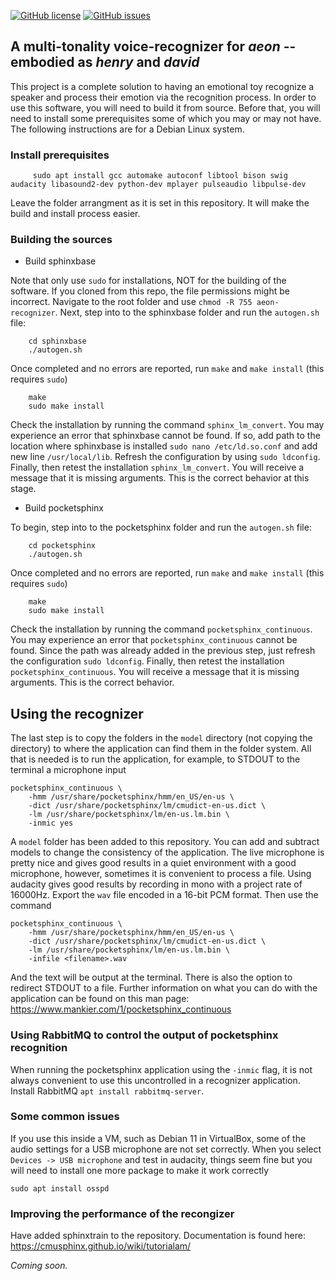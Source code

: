 [![GitHub license](https://img.shields.io/github/license/cartheur/aeon-recognizer)](https://github.com/cartheur/aeon-recognizer/blob/main/LICENSE)
[![GitHub issues](https://img.shields.io/github/issues/cartheur/voice-recognizer)](https://github.com/cartheur/voice-recognizer/issues)

## A multi-tonality voice-recognizer for _aeon_ -- embodied as _henry_ and _david_

This project is a complete solution to having an emotional toy recognize a speaker and process their emotion via the recognition process. In order to use this software, you will need to build it from source. Before that, you will need to install some prerequisites some of which you may or may not have. The following instructions are for a Debian Linux system.

### Install prerequisites

```
     sudo apt install gcc automake autoconf libtool bison swig audacity libasound2-dev python-dev mplayer pulseaudio libpulse-dev
```
Leave the folder arrangment as it is set in this repository. It will make the build and install process easier.

### Building the sources

* Build sphinxbase

Note that only use `sudo` for installations, NOT for the building of the software. If you cloned from this repo, the file permissions might be incorrect. Navigate to the root folder and use `chmod -R 755 aeon-recognizer`. Next, step into to the sphinxbase folder and run the `autogen.sh` file:
		
```
    cd sphinxbase
    ./autogen.sh
```
Once completed and no errors are reported, run `make` and `make install` (this requires `sudo`)

```
    make
    sudo make install
```	
Check the installation by running the command `sphinx_lm_convert`. You may experience an error that sphinxbase cannot be found. If so, add path to the location where sphinxbase is installed `sudo nano /etc/ld.so.conf` and add new line `/usr/local/lib`. Refresh the configuration by using `sudo ldconfig`. Finally, then retest the installation `sphinx_lm_convert`. You will receive a message that it is missing arguments. This is the correct behavior at this stage.

* Build pocketsphinx

To begin, step into to the pocketsphinx folder and run the `autogen.sh` file:
		
```
    cd pocketsphinx
    ./autogen.sh
```
Once completed and no errors are reported, run `make` and `make install` (this requires `sudo`)

```
    make
    sudo make install
```	
Check the installation by running the command `pocketsphinx_continuous`. You may experience an error that `pocketsphinx_continuous` cannot be found. Since the path was already added in the previous step, just refresh the configuration `sudo ldconfig`. Finally, then retest the installation `pocketsphinx_continuous`. You will receive a message that it is missing arguments. This is the correct behavior.

## Using the recognizer

The last step is to copy the folders in the `model` directory (not copying the directory) to where the application can find them in the folder system. All that is needed is to run the application, for example, to STDOUT to the terminal a microphone input

```
pocketsphinx_continuous \
    -hmm /usr/share/pocketsphinx/hmm/en_US/en-us \
    -dict /usr/share/pocketsphinx/lm/cmudict-en-us.dict \
    -lm /usr/share/pocketsphinx/lm/en-us.lm.bin \
    -inmic yes
```
A `model` folder has been added to this repository. You can add and subtract models to change the consistency of the application. The live microphone is pretty nice and gives good results in a quiet environment with a good microphone, however, sometimes it is convenient to process a file. Using audacity gives good results by recording in mono with a project rate of 16000Hz. Export the `wav` file encoded in a 16-bit PCM format. Then use the command

```
pocketsphinx_continuous \
    -hmm /usr/share/pocketsphinx/hmm/en_US/en-us \
    -dict /usr/share/pocketsphinx/lm/cmudict-en-us.dict \
    -lm /usr/share/pocketsphinx/lm/en-us.lm.bin \
    -infile <filename>.wav
```

And the text will be output at the terminal. There is also the option to redirect STDOUT to a file. Further information on what you can do with the application can be found on this man page: https://www.mankier.com/1/pocketsphinx_continuous
	
### Using RabbitMQ to control the output of pocketsphinx recognition
	
When running the pocketsphinx application using the `-inmic` flag, it is not always convenient to use this uncontrolled in a recognizer application. Install RabbitMQ `apt install rabbitmq-server`.

### Some common issues

If you use this inside a VM, such as Debian 11 in VirtualBox, some of the audio settings for a USB microphone are not set correctly. When you select `Devices -> USB microphone` and test in audacity, things seem fine but you will need to install one more package to make it work correctly
```
sudo apt install osspd
```

### Improving the performance of the recongizer

Have added sphinxtrain to the repository. Documentation is found here: https://cmusphinx.github.io/wiki/tutorialam/

*Coming soon.*
